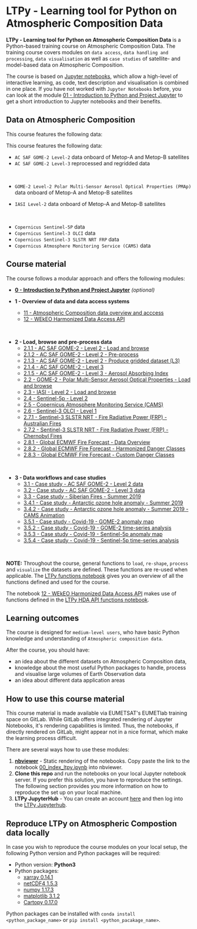 # LTPy - Learning tool for Python on Atmospheric Composition Data

**LTPy - Learning tool for Python on Atmospheric Composition Data** is a 
Python-based training course on Atmospheric Composition Data. The training 
course covers modules on `data access`, `data handling and processing`, 
`data visualisation` as well as `case studies` of satellite- and model-based data 
on Atmospheric Composition.

The course is based on [Jupyter notebooks](https://jupyter.org/), which allow
a high-level of interactive learning, as code, text description and visualisation 
is combined in one place. If you have not worked with `Jupyter Notebooks` before, 
you can look at the module [01 - Introduction to Python and Project Jupyter](./01_ltpy_Intro_to_Python_and_Jupyter.ipynb) 
to get a short introduction to Jupyter notebooks and their benefits.

## Data on Atmospheric Composition
This course features the following data:

This course features the following data:
* `AC SAF GOME-2 Level-2` data onboard of Metop-A and Metop-B satellites
* `AC SAF GOME-2 Level-3` reprocessed and regridded data
<br>

* `GOME-2 Level-2 Polar Multi-Sensor Aerosol Optical Properties (PMAp)` data onboard of Metop-A and Metop-B satellites

* `IASI Level-2` data onboard of Metop-A and Metop-B satellites

<br>

* `Copernicus Sentinel-5P` data
* `Copernicus Sentinel-3 OLCI` data
* `Copernicus Sentinel-3 SLSTR NRT FRP` data
* `Copernicus Atmosphere Monitoring Service (CAMS)` data


## Course material
The course follows a modular approach and offers the following modules:

* **[0 - Introduction to Python and Project Jupyter](./01_ltpy_Intro_to_Python_and_Jupyter.ipynb)** *(optional)*


* **1 - Overview of data and data access systems**
  * [11 - Atmospheric Composition data overview and acccess](./11_ltpy_atmospheric_composition_overview.ipynb)
  * [12 - WEkEO Harmonized Data Access API](./12_ltpy_WEkEO_harmonized_data_access_api.ipynb)

<br>

* **2 - Load, browse and pre-process data**
  * [2.1.1 - AC SAF GOME-2 - Level 2 - Load and browse](./211_ltpy_AC_SAF_GOME-2_L2_load_browse.ipynb)
  * [2.1.2 - AC SAF GOME-2 - Level 2 - Pre-process](./212_ltpy_AC_SAF_GOME-2_L2_preprocess.ipynb)
  * [2.1.3 - AC SAF GOME-2 - Level 2 - Produce gridded dataset (L3)](./213_ltpy_AC_SAF_GOME-2_L2_produce_gridded_dataset_L3.ipynb)
  * [2.1.4 - AC SAF GOME-2 - Level 3](./214_ltpy_AC_SAF_GOME-2_L3.ipynb)
  * [2.1.5 - AC SAF GOME-2 - Level 3 - Aerosol Absorbing Index](./215_ltpy_AC_SAF_GOME-2_L3_AAI.ipynb) 
  * [2.2 - GOME-2 - Polar Multi-Sensor Aerosol Optical Properties - Load and browse](./22_ltpy_GOME-2_PMAp_load_browse.ipynb)
  * [2.3 - IASI - Level 2 - Load and browse](./23_ltpy_IASI_L2_load_browse.ipynb)
  * [2.4 - Sentinel-5p - Level 2](./24_ltpy_Sentinel5p_L2_data.ipynb)
  * [2.5 - Copernicus Atmosphere Monitoring Service (CAMS)](./25_ltpy_Copernicus_Atmosphere_Monitoring_Service_data.ipynb)
  * [2.6 - Sentinel-3 OLCI - Level 1](./26_ltpy_Sentinel3_OLCI_L1.ipynb)
  * [2.7.1 - Sentinel-3 SLSTR NRT - Fire Radiative Power (FRP) - Australian Fires](./271_ltpy_Sentinel3_slstr_nrt_frp_Australian_fires.ipynb)
  * [2.7.2 - Sentinel-3 SLSTR NRT - Fire Radiative Power (FRP) - Chernobyl Fires](./272_ltpy_Sentinel3_slstr_nrt_frp_Chernobyl_fires.ipynb)
  * [2.8.1 - Global ECMWF Fire Forecast - Data Overview](./281_ltpy_GEFF_fire_forecast_data_overview.ipynb)
  * [2.8.2 - Global ECMWF Fire Forecast - Harmonized Danger Classes](./282_ltpy_GEFF_fire_forecast_harmonized_danger_classes.ipynb)
  * [2.8.3 - Global ECMWF Fire Forecast - Custom Danger Classes](./283_ltpy_GEFF_fire_forecast_custom_danger_classes.ipynb)

<br>

* **3 - Data workflows and case studies**
  * [3.1 - Case study - AC SAF GOME-2 - Level 2 data](./31_ltpy_case_study_AC_SAF_GOME-2_L2.ipynb)
  * [3.2 - Case study - AC SAF GOME-2 - Level 3 data](./32_ltpy_case_study_AC_SAF_GOME-2_L3.ipynb)
  * [3.3 - Case study - Siberian Fires - Summer 2019](./33_ltpy_case_study_Siberian_Fires_summer_2019.ipynb)
  * [3.4.1 - Case study - Antarctic ozone hole anomaly - Summer 2019](./341_ltpy_case_study_Ozone_hole_anomaly.ipynb)
  * [3.4.2 - Case study - Antarctic ozone hole anomaly - Summer 2019 - CAMS Animation](./342_ltpy_case_study_Ozone_hole_anomaly_2019_cams_animation.ipynb)
  * [3.5.1 - Case study - Covid-19 - GOME-2 anomaly map](./351_ltpy_case_study_covid-19_GOME2_anomaly_map.ipynb)
  * [3.5.2 - Case study - Covid-19 - GOME-2 time-series analysis](./352_ltpy_case_study_covid-19_GOME2_time-series.ipynb)
  * [3.5.3 - Case study - Covid-19 - Sentinel-5p anomaly map](./353_ltpy_case_study_covid-19_sentinel5p_maps.ipynb)
  * [3.5.4 - Case study - Covid-19 - Sentinel-5p time-series analysis](./354_ltpy_case_study_covid-19_sentinel5p_time-series.ipynb)
<br>

**NOTE:** Throughout the course, general functions to `load`, `re-shape`, `process` and `visualize` the datasets are defined. These functions are re-used when applicable. The [LTPy functions notebook](./ltpy_functions.ipynb) gives you an overview of all the functions defined and used for the course.

The notebook [12 - WEkEO Harmonized Data Access API](./12_ltpy_WEkEO_harmonized_data_access_api.ipynb) makes use of functions defined in the [LTPy HDA API functions notebook](./ltpy_hda_api_functions.ipynb).



## Learning outcomes
The course is designed for `medium-level users`, who have basic Python knowledge 
and understanding of `Atmospheric composition data`.

After the course, you should have:

* an idea about the different datasets on Atmospheric Composition data,
* knowledge about the most useful Python packages to handle, process and 
visualise large volumes of Earth Observation data
* an idea about different data application areas

## How to use this course material
This course material is made available via EUMETSAT's EUMETlab training space on
GitLab. While GitLab offers integrated rendering of Jupyter Notebooks, it's 
rendering capabilities is limited. Thus, the notebooks, if directly rendered on
GitLab, might appear not in a nice format, which make the learning process
difficult.

There are several ways how to use these modules:
1. **[nbviewer](https://nbviewer.jupyter.org/)** - Static rendering of the 
notebooks. Copy paste the link to the notebook [00_index_ltpy.ipynb](./00_index_ltpy.ipynb) 
into nbviewer.
2. **Clone this repo** and run the notebooks on your local Jupyter notebook
server. If you prefer this solution, you have to reproduce the settings. The following
section provides you more information on how to reproduce the set up on your 
local machine.
3. **LTPy JupyterHub** - You can create an 
account [here](http://wekeo-login.services.meeo.it/) and then log into the
[LTPy Jupyterhub](https://ltpy.adamplatform.eu).

## Reproduce LTPy on Atmospheric Compostion data locally
In case you wish to reproduce the course modules on your local setup, the 
following Python version and Python packages will be required:

* Python version: **Python3**
* Python packages:
  * [xarray 0.14.1](http://xarray.pydata.org/en/stable/index.html)
  * [netCDF4 1.5.3](https://unidata.github.io/netcdf4-python/netCDF4/index.html)
  * [numpy 1.17.3](https://numpy.org/)
  * [matplotlib 3.1.2](https://matplotlib.org/)
  * [Cartopy 0.17.0](https://scitools.org.uk/cartopy/docs/latest/)

Python packages can be installed with `conda install <python_package_name>` or 
`pip install <python_pacakage_name>`. 

